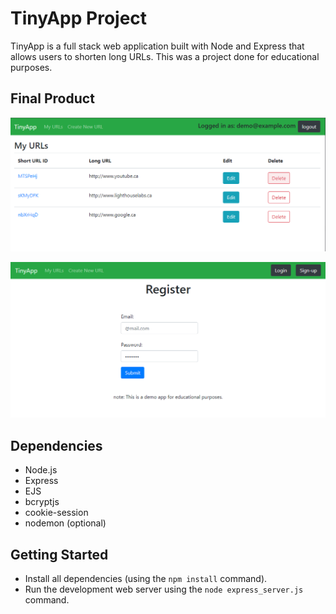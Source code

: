 # TinyApp Project

TinyApp is a full stack web application built with Node and Express that allows users to shorten long URLs.
 This was a project done for educational purposes. 

## Final Product


![main /urls page accessed while logged in](image-1.png)




![/register page form can only be accessed while signed out](image-2.png)




## Dependencies

- Node.js
- Express
- EJS
- bcryptjs
- cookie-session
- nodemon (optional)

## Getting Started

- Install all dependencies (using the `npm install` command).
- Run the development web server using the `node express_server.js` command.